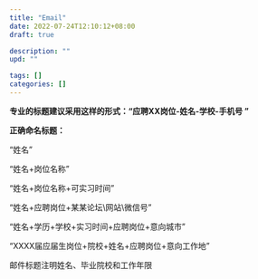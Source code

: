 ```yaml
---
title: "Email"
date: 2022-07-24T12:10:12+08:00
draft: true

description: ""
upd: ""

tags: []
categories: []
---
```


<!--more-->

**专业的标题建议采用这样的形式：“应聘XX岗位-姓名-学校-手机号 ”**

**正确命名标题：**

“姓名”

“姓名+岗位名称”

“姓名+岗位名称+可实习时间”

“姓名+应聘岗位+某某论坛\网站\微信号”

“姓名+学历+学校+实习时间+应聘岗位+意向城市”

“XXXX届应届生岗位+院校+姓名+应聘岗位+意向工作地”

邮件标题注明姓名、毕业院校和工作年限